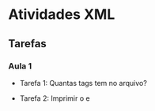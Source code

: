 # Atividades XML

## Tarefas

### Aula 1
  - Tarefa 1: Quantas tags <page> tem no arquivo?

  - Tarefa 2: Imprimir o <id> e <title> de cada uma das <page> do arquivo.

  - Tarefa 3: Listar <id> e <title> das páginas em que aparece a string de busca no <title>.

  - Tarefa 4: Implementação de cache ou hash invertida.
    - Opção 1: Caching. Crie um loop perguntando qual a string de busca. Quando houver uma busca, você deve armazenar o resultado em uma hash table, onde devem ficar armazenadas as buscas que já foram feitas. Assim, quando se procura novamente por uma mesma palavra de busca, o resultado sai mais rápido porque já está armazenado em uma hash table.

    - Opção 2: Hash invertida. Para cada string encontrada no <title> de todas as páginas, você deve inserir o resultado daquela busca em uma hash invertida. É bem parecido com o cache, mas agora você insere no cache todas as strings que encontrar no <title> das páginas do arquivo. Dessa forma, antes mesmo de iniciar o loop pelas strings de busca, você já pré-computou todas as possíveis buscas que podem ser feitas.
 
